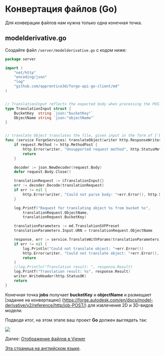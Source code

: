 # Конвертация файлов (Go)

Для конверации файлов нам нужна только одна конечная точка.

## modelderivative.go

Создайте файл `/server/modelderivative.go` с кодом ниже:

```go
package server

import (
	"net/http"
	"encoding/json"
	"log"
	"github.com/apprentice3d/forge-api-go-client/md"
)


// TranslationInput reflects the expected body when processing the POST request to bucket managing endpoint
type TranslationInput struct {
	BucketKey  string `json:"bucketKey"`
	ObjectName string `json:"objectName"`
}


// translate Object translates the file, given input in the form of {'bucketKey': 'theKey', 'objectName': 'theName'}
func (service ForgeServices) translateObject(writer http.ResponseWriter, request *http.Request) {
	if request.Method != http.MethodPost {
		http.Error(writer, "Unsupported request method", http.StatusMethodNotAllowed)
		return
	}

	decoder := json.NewDecoder(request.Body)
	defer request.Body.Close()

	translationRequest := &TranslationInput{}
	err := decoder.Decode(translationRequest)
	if err != nil {
		http.Error(writer, "Could not parse body: "+err.Error(), http.StatusBadRequest)
	}

	log.Printf("Request for translating object %s from bucket %s",
		translationRequest.ObjectName,
		translationRequest.BucketKey)

	translationParameters := md.TranslationSVFPreset
	translationParameters.Input.URN = translationRequest.ObjectName

	response, err := service.TranslateWithParams(translationParameters)
	if err != nil {
		log.Println("Could not translate object: "+err.Error())
		http.Error(writer, "Could not translate object: "+err.Error(), http.StatusInternalServerError)
		return
	}
	//log.Println("Translation result: ", response.Result)
	log.Printf("Translation result: %s", response.Result)
	writer.WriteHeader(http.StatusOK)
	return
}
```

Конечная точка **jobs** получает **bucketKey** и **objectName** и размещает [задание на конвертацию] (https://forge.autodesk.com/en/docs/model-derivative/v2/reference/http/job-POST/) для извлечения 2D и 3D-видов модели.

Подводя итог, на этом этапе ваш проект **Go** должен выглядеть так:

![](_media/go/vs_code_allfiles.png)

Далее: [Отображение файлов в Viewer](viewer/2legged/)

[Эта страница на английском языке](https://learnforgeru.netlify.app/#/modelderivative/translate/go).
